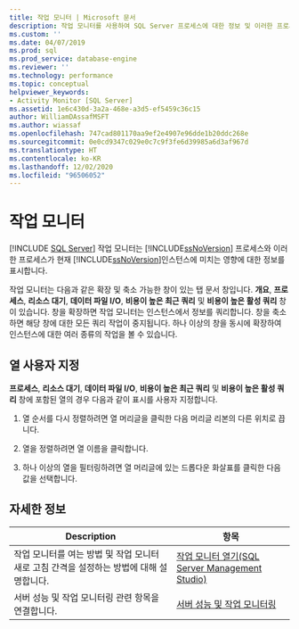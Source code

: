 ```yaml
---
title: 작업 모니터 | Microsoft 문서
description: 작업 모니터를 사용하여 SQL Server 프로세스에 대한 정보 및 이러한 프로세스가 SQL Server의 현재 인스턴스에 미치는 영향에 대한 정보를 표시하는 방법을 알아봅니다.
ms.custom: ''
ms.date: 04/07/2019
ms.prod: sql
ms.prod_service: database-engine
ms.reviewer: ''
ms.technology: performance
ms.topic: conceptual
helpviewer_keywords:
- Activity Monitor [SQL Server]
ms.assetid: 1e6c430d-3a2a-468e-a3d5-ef5459c36c15
author: WilliamDAssafMSFT
ms.author: wiassaf
ms.openlocfilehash: 747cad801170aa9ef2e4907e96dde1b20ddc268e
ms.sourcegitcommit: 0e0cd9347c029e0c7c9f3fe6d39985a6d3af967d
ms.translationtype: HT
ms.contentlocale: ko-KR
ms.lasthandoff: 12/02/2020
ms.locfileid: "96506052"
---
```

# <a name="activity-monitor"></a>작업 모니터
 [!INCLUDE [SQL Server](../../includes/applies-to-version/sqlserver.md)]
작업 모니터는 [!INCLUDE[ssNoVersion](../../includes/ssnoversion-md.md)] 프로세스와 이러한 프로세스가 현재 [!INCLUDE[ssNoVersion](../../includes/ssnoversion-md.md)]인스턴스에 미치는 영향에 대한 정보를 표시합니다.  
  
작업 모니터는 다음과 같은 확장 및 축소 가능한 창이 있는 탭 문서 창입니다. **개요**, **프로세스**, **리소스 대기**, **데이터 파일 I/O**, **비용이 높은 최근 쿼리** 및 **비용이 높은 활성 쿼리** 창이 있습니다. 창을 확장하면 작업 모니터는 인스턴스에서 정보를 쿼리합니다. 창을 축소하면 해당 창에 대한 모든 쿼리 작업이 중지됩니다. 하나 이상의 창을 동시에 확장하여 인스턴스에 대한 여러 종류의 작업을 볼 수 있습니다.  
 
## <a name="customize-columns"></a>열 사용자 지정 
**프로세스**, **리소스 대기**, **데이터 파일 I/O**, **비용이 높은 최근 쿼리** 및 **비용이 높은 활성 쿼리** 창에 포함된 열의 경우 다음과 같이 표시를 사용자 지정합니다.  
  
1.  열 순서를 다시 정렬하려면 열 머리글을 클릭한 다음 머리글 리본의 다른 위치로 끕니다.  
  
2.  열을 정렬하려면 열 이름을 클릭합니다.  
  
3.  하나 이상의 열을 필터링하려면 열 머리글에 있는 드롭다운 화살표를 클릭한 다음 값을 선택합니다.  

## <a name="more-information"></a>자세한 정보  
   
|Description|항목|  
|-|-|  
|작업 모니터를 여는 방법 및 작업 모니터 새로 고침 간격을 설정하는 방법에 대해 설명합니다.|[작업 모니터 열기&#40;SQL Server Management Studio&#41;](../../relational-databases/performance-monitor/open-activity-monitor-sql-server-management-studio.md)|  
|서버 성능 및 작업 모니터링 관련 항목을 연결합니다.|[서버 성능 및 작업 모니터링](../../relational-databases/performance/server-performance-and-activity-monitoring.md)|  
  
  
